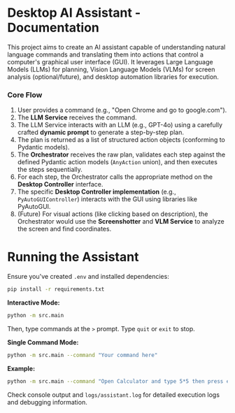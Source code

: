 # Desktop AI Assistant - Documentation

This project aims to create an AI assistant capable of understanding natural language commands and translating them into actions that control a computer's graphical user interface (GUI). It leverages Large Language Models (LLMs) for planning, Vision Language Models (VLMs) for screen analysis (optional/future), and desktop automation libraries for execution.

### Core Flow

1.  User provides a command (e.g., "Open Chrome and go to google.com").
2.  The **LLM Service** receives the command.
3.  The LLM Service interacts with an LLM (e.g., GPT-4o) using a carefully crafted **dynamic prompt** to generate a step-by-step plan.
4.  The plan is returned as a list of structured action objects (conforming to Pydantic models).
5.  The **Orchestrator** receives the raw plan, validates each step against the defined Pydantic action models (`AnyAction` union), and then executes the steps sequentially.
6.  For each step, the Orchestrator calls the appropriate method on the **Desktop Controller** interface.
7.  The specific **Desktop Controller implementation** (e.g., `PyAutoGUIController`) interacts with the GUI using libraries like PyAutoGUI.
8.  (Future) For visual actions (like clicking based on description), the Orchestrator would use the **Screenshotter** and **VLM Service** to analyze the screen and find coordinates.

# Running the Assistant

Ensure you've created `.env` and installed dependencies:

```bash
pip install -r requirements.txt
```

**Interactive Mode:**

```bash
python -m src.main
```

Then, type commands at the `>` prompt. Type `quit` or `exit` to stop.

**Single Command Mode:**

```bash
python -m src.main --command "Your command here"
```

**Example:**

```bash
python -m src.main --command "Open Calculator and type 5*5 then press enter"
```

Check console output and `logs/assistant.log` for detailed execution logs and debugging information.
